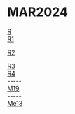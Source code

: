 # MAR2024

<div></div>
<a href="https://my.mail.ru/mail/mahmoudhanafi1/video/_myvideo/3297.html">R</a>
<div></div>
<a href="https://vk.com/video760598098_456246305">R1</a>
<div></div>

<a href="https://ser.brstej.com/play.php?vid=4a9dce39c">R2</a>
<div></div>
<a href="https://vk.com/video760598098_456246564">R3</a>
<div></div>
<a href="https://vk.com/video760598098_456246644">R4</a>
<div></div>
<div>-----</div>
<a href="https://vk.com/video760598098_456246808">M19</a>
<div></div>
<div>-----</div>
<div></div>
<a href="https://vk.com/video760598098_456246995">Me13</a>
<div></div>
